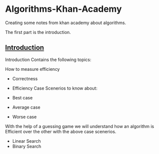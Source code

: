# Algorithms-Khan-Academy
Creating some notes from khan academy about algorithms.

The first part is the introduction.

## [Introduction](https://github.com/Habib0308/Algorithms-Khan-Academy/blob/master/Intoduction/Algorithms.md)

Introduction Contains the following topics:

How to measure efficiency
* Correctness
* Efficiency
Case Scenerios to know about:

* Best case
* Average case
* Worse case

With the help of a guessing game we will understand how an algorithm is Efficient over the other with the above case scenerios.
* Linear Search
* Binary Search





